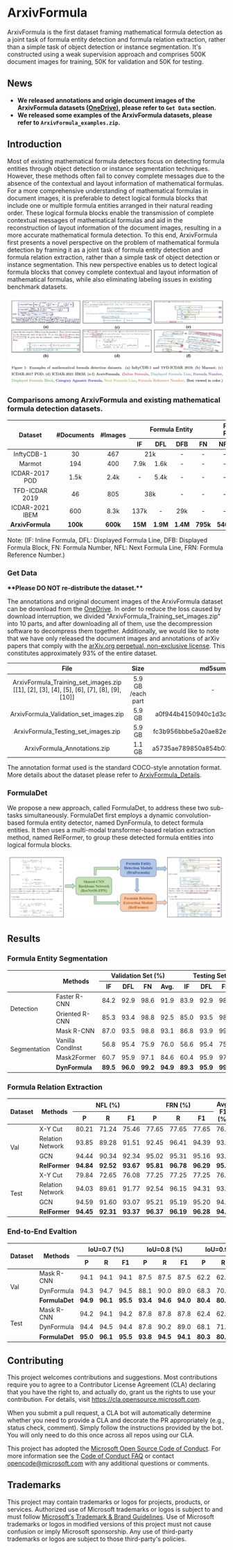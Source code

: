 # ArxivFormula

ArxivFormula is the first dataset framing mathematical formula detection as a joint task of formula entity detection and formula relation extraction, rather than a simple task of object detection or instance segmentation. It's constructed using a weak supervision approach and comprises 500K document images for training, 50K for validation and 50K for testing.

## News
- **We released annotations and origin document images of the ArxivFormula datasets ([OneDrive](https://1drv.ms/f/s!AvjKgA816xGJpEA05S8VVZebJGBh?e=e17fJh)), please refer to `Get Data` section.**
- **We released some examples of the ArxivFormula datasets, please refer to `ArxivFormula_examples.zip`.**

## Introduction 
Most of existing mathematical formula detectors focus on detecting formula entities through object detection or instance segmentation techniques. However, these methods often fail to convey complete messages due to the absence of the contextual and layout information of mathematical formulas. For a more comprehensive understanding of mathematical formulas in document images, it is preferable to detect logical formula blocks that include one or multiple formula entities arranged in their natural reading order. These logical formula blocks enable the transmission of complete contextual messages of mathematical formulas and aid in the reconstruction of layout information of the document images, resulting in a more accurate mathematical formula detection. To this end, ArxivFormula first presents a novel perspective on the problem of mathematical formula detection by framing it as a joint task of formula entity detection and formula relation extraction, rather than a simple task of object detection or instance segmentation. This new perspective enables us to detect logical formula blocks that convey complete contextual and layout information of mathematical formulas, while also eliminating labeling issues in existing benchmark datasets.

![](./figs/examples.jpg)

### Comparisons among ArxivFormula and existing mathematical formula detection datasets.
<table>  
    <thead>  
        <tr>  
            <th rowspan="2" style="text-align:center">Dataset</th>  
            <th rowspan="2" style="text-align:center">#Documents</th>  
            <th rowspan="2" style="text-align:center">#Images</th>  
            <th colspan="4" style="text-align:center">Formula Entity</th>  
            <th colspan="2" style="text-align:center">Formula Relation</th>  
        </tr>  
        <tr>  
            <th style="text-align:center">IF</th>  
            <th style="text-align:center">DFL</th>  
            <th style="text-align:center">DFB</th>  
            <th style="text-align:center">FN</th>  
            <th style="text-align:center">NFL</th>  
            <th style="text-align:center">FRN</th>  
        </tr>  
    </thead>  
    <tbody>  
        <tr>  
            <td style="text-align:center">InftyCDB-1</td>  
            <td style="text-align:center">30</td>  
            <td style="text-align:center">467</td>  
            <td colspan="2" style="text-align:center">21k</td>  
            <td style="text-align:center">-</td>  
            <td style="text-align:center">-</td>  
            <td style="text-align:center">-</td>  
            <td style="text-align:center">-</td>  
        </tr>  
        <tr>  
            <td style="text-align:center">Marmot</td>  
            <td style="text-align:center">194</td>  
            <td style="text-align:center">400</td>  
            <td style="text-align:center">7.9k</td>  
            <td style="text-align:center">1.6k</td>  
            <td style="text-align:center">-</td>  
            <td style="text-align:center">-</td>  
            <td style="text-align:center">-</td>  
            <td style="text-align:center">-</td>  
        </tr>  
        <tr>  
            <td style="text-align:center">ICDAR-2017 POD</td>  
            <td style="text-align:center">1.5k</td>  
            <td style="text-align:center">2.4k</td>  
            <td style="text-align:center">-</td>  
            <td style="text-align:center">5.4k</td>  
            <td style="text-align:center">-</td>  
            <td style="text-align:center">-</td>  
            <td style="text-align:center">-</td>  
            <td style="text-align:center">-</td>  
        </tr>  
        <tr>  
            <td style="text-align:center">TFD-ICDAR 2019</td>  
            <td style="text-align:center">46</td>  
            <td style="text-align:center">805</td>  
            <td colspan="2" style="text-align:center">38k</td>  
            <td style="text-align:center">-</td>  
            <td style="text-align:center">-</td>  
            <td style="text-align:center">-</td>  
            <td style="text-align:center">-</td>  
        </tr>  
        <tr>  
            <td style="text-align:center">ICDAR-2021 IBEM</td>  
            <td style="text-align:center">600</td>
            <td style="text-align:center">8.3k</td>
            <td style="text-align:center">137k</td>
            <td style="text-align:center">-</td>
            <td style="text-align:center">29k</td>
            <td style="text-align:center">-</td>
            <td style="text-align:center">-</td>
            <td style="text-align:center">-</td>
        </tr>
        <tr>
            <td style="text-align:center"><strong>ArxivFormula</strong></td>
            <td style="text-align:center"><strong>100k</strong></td>
            <td style="text-align:center"><strong>600k</strong></td>
            <td style="text-align:center"><strong>15M</strong></td>
            <td style="text-align:center"><strong>1.9M</strong></td>
            <td style="text-align:center"><strong>1.4M</strong></td>
            <td style="text-align:center"><strong>795k</strong></td>
            <td style="text-align:center"><strong>540k</strong></td>
            <td style="text-align:center"><strong>795k</strong></td>
        </tr>
    </tbody>
</table>

Note: (IF: Inline Formula, DFL: Displayed Formula Line, DFB: Displayed Formula Block, FN: Formula Number, NFL: Next Formula Line, FRN: Formula Reference Number.)


### **Get Data**
**\*\*Please DO NOT re-distribute the dataset.\*\***

The annotations and original document images of the ArxivFormula dataset can be download from the [OneDrive](https://1drv.ms/f/s!AvjKgA816xGJpEA05S8VVZebJGBh?e=e17fJh). In order to reduce the loss caused by download interruption, we divided "ArxivFormula_Training_set_images.zip" into 10 parts, and after downloading all of them, use the decompression software to decompress them together. Additionally, we would like to note that we have only released the document images and annotations of arXiv papers that comply with the [arXiv.org perpetual, non-exclusive license](https://arxiv.org/licenses/nonexclusive-distrib/1.0/license.html). This constitutes approximately 93% of the entire dataset.

| File | Size | md5sum |
| :-: | :-: | :-: |
| ArxivFormula_Training_set_images.zip <br> [[1], [2], [3], [4], [5], [6], [7], [8], [9], [10]] | 5.9 GB <br> /each part | - |
| ArxivFormula_Validation_set_images.zip | 5.9 GB | a0f944b4150940c1d3cf060ff4307d7f |
| ArxivFormula_Testing_set_images.zip |5.9 GB | fc3b956bbbe5a20ae82e74b4a182951e |
| ArxivFormula_Annotations.zip | 1.1 GB | a5735ae789850a854b0326079e3c925f  |

 The annotation format used is the standard COCO-style annotation format. More details about the dataset please refer to [ArxivFormula_Details](./ArxivFormula_Details.md).


### FormulaDet
We propose a new approach, called FormulaDet, to address these two sub-tasks simultaneously. FormulaDet first employs a dynamic convolution-based formula entity detector, named DynFormula, to detect formula entities. It then uses a multi-modal transformer-based relation extraction method, named RelFormer, to group these detected formula entities into logical formula blocks.

![](./figs/FormulaDet.jpg)

## Results

### Formula Entity Segmentation
<table>  
    <thead>  
        <tr>  
            <th rowspan="2"></th>  
            <th rowspan="2">Methods</th>  
            <th colspan="4">Validation Set (%)</th>  
            <th colspan="4">Testing Set (%)</th>  
        </tr>  
        <tr>  
            <th>IF</th>  
            <th>DFL</th>  
            <th>FN</th>  
            <th>Avg.</th>  
            <th>IF</th>  
            <th>DFL</th>  
            <th>FN</th>  
            <th>Avg.</th>  
        </tr>  
    </thead>  
    <tbody>  
        <tr>  
            <td rowspan="2">Detection</td>  
            <td>Faster R-CNN</td>  
            <td>84.2</td>  
            <td>92.9</td>  
            <td>98.6</td>  
            <td>91.9</td>  
            <td>83.9</td>  
            <td>92.9</td>  
            <td>98.7</td>  
            <td>91.8</td>  
        </tr>  
        <tr>  
            <td>Oriented R-CNN</td>  
            <td>85.3</td>  
            <td>93.4</td>  
            <td>98.8</td>  
            <td>92.5</td>  
            <td>85.0</td>  
            <td>93.5</td>  
            <td>98.9</td>  
            <td>92.5</td>  
        </tr>  
        <tr>  
            <td rowspan="4">Segmentation</td>  
            <td>Mask R-CNN</td>  
            <td>87.0</td>  
            <td>93.5</td>  
            <td>98.8</td>  
            <td>93.1</td>  
            <td>86.8</td>  
            <td>93.9</td>  
            <td>99.0</td>  
            <td>93.2</td>  
        </tr>  
        <tr>  
            <td>Vanilla CondInst</td>  
            <td>56.8</td>  
            <td>95.4</td>  
            <td>75.9</td>  
            <td>76.0</td>  
            <td>56.6</td>  
            <td>95.4</td>  
            <td>75.9</td>  
            <td>76.0</td>  
        </tr>  
        <tr>  
            <td>Mask2Former</td>  
            <td>60.7</td>  
            <td>95.9</td>  
            <td>97.1</td>  
            <td>84.6</td>  
            <td>60.4</td>  
            <td>95.9</td>  
            <td>97.1</td>  
            <td>84.5</td>  
        </tr>  
        <tr>  
            <td><strong>DynFormula</strong></td>  
            <td><strong>89.5</strong></td>  
            <td><strong>96.0</strong></td>  
            <td><strong>99.2</strong></td>  
            <td><strong>94.9</strong></td>  
            <td><strong>89.3</strong></td>  
            <td><strong>95.9</strong></td>  
            <td><strong>99.4</strong></td>
<td><strong>94.9</strong></td>
</tr>
</tbody>

</table>



### Formula Relation Extraction

<table>  
    <thead>  
        <tr>  
            <th rowspan="2">Dataset</th>  
            <th rowspan="2">Methods</th>  
            <th colspan="3">NFL (%)</th>  
            <th colspan="3">FRN (%)</th>  
            <th rowspan="2">Avg. F1 (%)</th>  
        </tr>  
        <tr>  
            <th>P</th>  
            <th>R</th>  
            <th>F1</th>  
            <th>P</th>  
            <th>R</th>  
            <th>F1</th>  
        </tr>  
    </thead>  
    <tbody>  
        <tr>  
            <td rowspan="4">Val</td>  
            <td>X-Y Cut</td>  
            <td>80.21</td>  
            <td>71.24</td>  
            <td>75.46</td>  
            <td>77.65</td>  
            <td>77.65</td>  
            <td>77.65</td>  
            <td>76.6</td>  
        </tr>  
        <tr>  
            <td>Relation Network</td>  
            <td>93.85</td>  
            <td>89.28</td>  
            <td>91.51</td>  
            <td>92.45</td>  
            <td>96.41</td>  
            <td>94.39</td>  
            <td>93.0</td>  
        </tr>  
        <tr>  
            <td>GCN</td>  
            <td>94.44</td>  
            <td>90.34</td>  
            <td>92.34</td>  
            <td>95.02</td>  
            <td>95.31</td>  
            <td>95.16</td>  
            <td>93.8</td>  
        </tr>  
        <tr>  
            <td><strong>RelFormer</strong></td>  
            <td><strong>94.84</strong></td>  
            <td><strong>92.52</strong></td>  
            <td><strong>93.67</strong></td>  
            <td><strong>95.81</strong></td>  
            <td><strong>96.78</strong></td>  
            <td><strong>96.29</strong></td>  
            <td><strong>95.0</strong></td>  
        </tr>  
        <tr>  
            <td rowspan="4">Test</td>  
            <td>X-Y Cut</td>  
            <td>79.84</td>  
            <td>72.65</td>  
            <td>76.08</td>  
            <td>77.25</td>  
            <td>77.25</td>  
            <td>77.25</td>  
            <td>76.7</td>  
        </tr>  
        <tr>  
            <td>Relation Network</td>  
            <td>94.03</td>  
            <td>89.61</td>  
            <td>91.77</td>  
            <td>92.54</td>  
            <td>96.15</td>  
            <td>94.31</td>  
            <td>93.0</td>  
        </tr>  
        <tr>  
            <td>GCN</td>  
            <td>94.59</td>  
            <td>91.60</td>  
            <td>93.07</td>  
            <td>95.21</td>  
            <td>95.19</td>
            <td>95.20</td>
            <td>94.1</td>
        </tr>
        <tr>
            <td><strong>RelFormer</strong></td>
            <td><strong>94.45</strong></td>
            <td><strong>92.31</strong></td>
            <td><strong>93.37</strong></td>
            <td><strong>96.37</strong></td>
            <td><strong>96.19</strong></td>
            <td><strong>96.28</strong></td>
            <td><strong>94.8</strong></td>
        </tr>
    </tbody>
</table>


### End-to-End Evaltion
<table>  
    <thead>  
        <tr>  
            <th rowspan="2">Dataset</th>  
            <th rowspan="2">Methods</th>  
            <th colspan="3">IoU=0.7 (%)</th>  
            <th colspan="3">IoU=0.8 (%)</th>  
            <th colspan="3">IoU=0.9 (%)</th>  
            <th rowspan="2">Avg. F1 (%)</th>  
        </tr>  
        <tr>  
            <th>P</th>  
            <th>R</th>  
            <th>F1</th>  
            <th>P</th>  
            <th>R</th>  
            <th>F1</th>  
            <th>P</th>  
            <th>R</th>  
            <th>F1</th>  
        </tr>  
    </thead>  
    <tbody>  
        <tr>  
            <td rowspan="3">Val</td>  
            <td>Mask R-CNN</td>  
            <td>94.1</td>  
            <td>94.1</td>  
            <td>94.1</td>  
            <td>87.5</td>  
            <td>87.5</td>  
            <td>87.5</td>  
            <td>62.2</td>  
            <td>62.4</td>  
            <td>62.3</td>  
            <td>81.3</td>  
        </tr>  
        <tr>  
            <td>DynFormula</td>  
            <td>94.3</td>  
            <td>94.7</td>  
            <td>94.5</td>  
            <td>88.1</td>  
            <td>90.0</td>  
            <td>89.0</td>  
            <td>68.3</td>  
            <td>70.7</td>  
            <td>69.5</td>  
            <td>84.3</td>  
        </tr>  
        <tr>  
            <td><strong>FormulaDet</strong></td>  
            <td><strong>94.9</strong></td>  
            <td><strong>96.1</strong></td>  
            <td><strong>95.5</strong></td>  
            <td><strong>93.4</strong></td>  
            <td><strong>94.6</strong></td>  
            <td><strong>94.0</strong></td>  
            <td><strong>80.4</strong></td>  
            <td><strong>80.8</strong></td>  
            <td><strong>80.6</strong></td>  
            <td><strong>90.0</strong></td>  
        </tr>  
        <tr>  
            <td rowspan="3">Test</td>  
            <td>Mask R-CNN</td>  
            <td>94.2</td>  
            <td>94.1</td>  
            <td>94.2</td>  
            <td>87.8</td>  
            <td>87.8</td>  
            <td>87.8</td>  
            <td>62.4</td>  
            <td>62.4</td>  
            <td>62.4</td>  
            <td>81.5</td>  
        </tr>  
        <tr>  
            <td>DynFormula</td>  
            <td>94.4</td>  
            <td>94.5</td>  
            <td>94.4</td>  
            <td>87.8</td>  
            <td>90.2</td>  
            <td>89.0</td> 
            <td>68.1</td> 
            <td>71.0</td> 
            <td>69.5</td> 
            <td>84.3</td> 
        </tr> 
        <tr>
            <td><strong>FormulaDet</strong></td> 
            <td><strong>95.0</strong></td> 
            <td><strong>96.1</strong></td> 
            <td><strong>95.5</strong></td> 
            <td><strong>93.8</strong></td> 
            <td><strong>94.5</strong></td> 
            <td><strong>94.1</strong></td> 
            <td><strong>80.3</strong></td> 
            <td><strong>80.7</strong></td> 
            <td><strong>80.5</strong></td> 
            <td><strong>90.0</strong></td> 
        </tr> 
    </tbody> 
</table>


## Contributing

This project welcomes contributions and suggestions.  Most contributions require you to agree to a
Contributor License Agreement (CLA) declaring that you have the right to, and actually do, grant us
the rights to use your contribution. For details, visit https://cla.opensource.microsoft.com.

When you submit a pull request, a CLA bot will automatically determine whether you need to provide
a CLA and decorate the PR appropriately (e.g., status check, comment). Simply follow the instructions
provided by the bot. You will only need to do this once across all repos using our CLA.

This project has adopted the [Microsoft Open Source Code of Conduct](https://opensource.microsoft.com/codeofconduct/).
For more information see the [Code of Conduct FAQ](https://opensource.microsoft.com/codeofconduct/faq/) or
contact [opencode@microsoft.com](mailto:opencode@microsoft.com) with any additional questions or comments.

## Trademarks

This project may contain trademarks or logos for projects, products, or services. Authorized use of Microsoft 
trademarks or logos is subject to and must follow 
[Microsoft's Trademark & Brand Guidelines](https://www.microsoft.com/en-us/legal/intellectualproperty/trademarks/usage/general).
Use of Microsoft trademarks or logos in modified versions of this project must not cause confusion or imply Microsoft sponsorship.
Any use of third-party trademarks or logos are subject to those third-party's policies.
